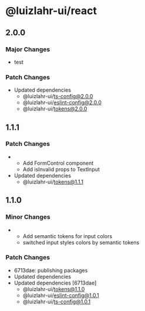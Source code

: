 # @luizlahr-ui/react

## 2.0.0

### Major Changes

- test

### Patch Changes

- Updated dependencies
  - @luizlahr-ui/ts-config@2.0.0
  - @luizlahr-ui/eslint-config@2.0.0
  - @luizlahr-ui/tokens@2.0.0

## 1.1.1

### Patch Changes

- - Add FormControl component
  - Add isInvalid props to TextInput
- Updated dependencies
  - @luizlahr-ui/tokens@1.1.1

## 1.1.0

### Minor Changes

- - Add semantic tokens for input colors
  - switched input styles colors by semantic tokens

### Patch Changes

- 6713dae: publishing packages
- Updated dependencies
- Updated dependencies [6713dae]
  - @luizlahr-ui/tokens@1.1.0
  - @luizlahr-ui/eslint-config@1.0.1
  - @luizlahr-ui/ts-config@1.0.1
